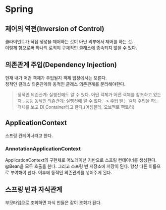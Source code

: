 # Spring

## 제어의 역전(Inversion of Control)
클라이언트가 직접 생성을 제어하는 것이 아닌 외부에서 제어를 하는 것.  
이렇게 함으로써 하나의 로직이 구체적인 클래스에 종속되지 않을 수 있다.

## 의존관계 주입(Dependency Injection)
현재 내가 어떤 객체가 주입될지 객체 입장에서는 모른다.  
정적인 클래스 의존관계와 동적인 클래스 의존관계를 분리해야한다.
> 정적인 의존관계: 실행전에도 알 수 있다. 어떤 객체가 어떤 객체를 참조하고 있는지.. 등등
> 동적인 의존관계: 실행전에 알 수 없다. -> 주입 받는 객체
주입을 하는 객체를 보고 DI Container라고 한다.(어셈블러, 오브젝트 팩토리)

## ApplicationContext
스프링 컨테이너라고 한다.
### AnnotationApplicationContext
ApplicationContext의 구현체로 어노테이션 기반으로 스프링 컨테이너를 생성한다.  
@Bean을 모두 호출을 한다. 그리고 스프링 빈 저장소에 저장이 된다. 항상 다른 이름으로 부여해야 한다. 이후에 동적인 의존관계를 넣어주게 된다.  

## 스프링 빈과 자식관계
부모타입으로 조회하면 자식 빈들은 같이 조회가 된다.